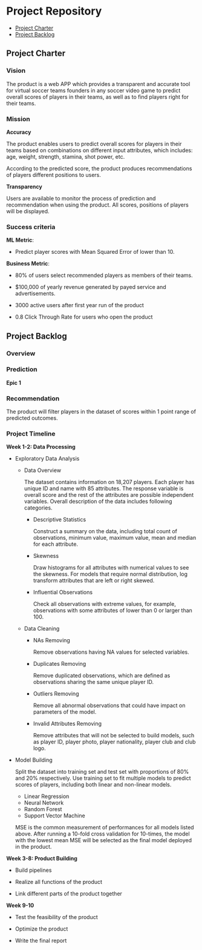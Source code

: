 # Project Repository

<!-- toc -->

- [Project Charter](#project-charter)
- [Project Backlog](#project-backlog)

<!-- tocstop -->

## Project Charter 

### Vision

The product is a web APP which provides a transparent and accurate tool for virtual soccer teams founders in any soccer video game to predict overall scores of players in their teams, as well as to find players right for their teams.

### Mission

**Accuracy**

The product enables users to predict overall scores for players in their teams based on combinations on different input attributes, which includes: age, weight, strength, stamina, shot power, etc.

According to the predicted score, the product produces recommendations of players different positions to users.

**Transparency**

Users are available to monitor the process of prediction and recommendation when using the product. All scores, positions of players will be displayed.

### Success criteria 

**ML Metric**: 

- Predict player scores with Mean Squared Error of  lower than 10. 

**Business Metric**: 

- 80% of users select recommended players as members of their teams.

- $100,000 of yearly revenue generated by payed service and advertisements.

- 3000 active users after first year run of the product

- 0.8 Click Through Rate for users who open the product

## Project Backlog

### Overview

### Prediction

**Epic 1**



### Recommendation

The product will filter players in the dataset of scores within 1 point range of predicted outcomes.

### Project Timeline

**Week 1-2: Data Processing**

- Exploratory Data Analysis

  * Data Overview

    The dataset contains information on 18,207 players. Each player has unique ID and name with 85 attributes. The response variable is overall score and the rest of the attributes are possible independent variables. Overall description of the data includes following categories.

    + Descriptive Statistics
    
        Construct a summary on the data, including total count of observations, minimum value, maximum value, mean and median for each attribute.
        
    + Skewness
    
      Draw histograms for all attributes with numerical values to see the skewness. For models that require normal distribution, log transform attributes that are left or right skewed.
      
    + Influential Observations
    
        Check all observations with extreme values, for example, observations with some attributes of lower than 0 or larger than 100.

  * Data Cleaning
      
      + NAs Removing
       
         Remove observations having NA values for selected variables. 
         
      + Duplicates Removing
        
        Remove duplicated observations, which are defined as observations sharing the same unique player ID.
        
      + Outliers Removing
      
        Remove all abnormal observations that could have impact on parameters of the model.
      
      + Invalid Attributes Removing
     
        Remove attributes that will not be selected to build models, such as player ID, player photo, player nationality, player club and club logo.

- Model Building

  Split the dataset into training set and test set with proportions of 80% and 20% respectively. Use training set to fit multiple models to predict scores of players, including both linear and non-linear models. 
  
  * Linear Regression
  * Neural Network
  * Random Forest
  * Support Vector Machine
  
  MSE is the common measurement of performances for all models listed above. After running a 10-fold cross validation for 10-times, the model with the lowest mean MSE will be selected as the final model deployed in the product.

**Week 3-8: Product Building**

- Build pipelines

- Realize all functions of the product 

- Link different parts of the product together

**Week 9-10**

- Test the feasibility of the product 

- Optimize the product

- Write the final report


<!--stackedit_data:
eyJoaXN0b3J5IjpbLTU5OTc4OTQwMCwtMTcwODgyNzQwOSwxMD
M0MzE2MzA3LDUxMDE3NDQyNSwtMjEwNTkzOTY4OCwtMTg4OTAw
OTM0MywtODU3NzMwMjAzLDg1OTUyMTc4MSwtMTE1MjMyNDQyMS
wxMTY4OTg2MTgsLTEyNzUwNTg1ODgsLTE0MzMxMDY4MzgsLTE0
OTk2MzcxNDYsLTIyOTA4OTE1MSwxNzg4Nzk0MDE2LDE1MTk3Nj
cwNDQsLTk4MjU1MTYyNCwtODg1MTk0MzYsNTU0NDc0ODM3LDE1
NzAxMzU5MTJdfQ==
-->